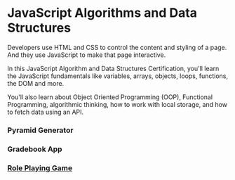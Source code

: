 # JavaScript Algorithms and Data Structures 

Developers use HTML and CSS to control the 
content and styling of a page. And they use 
JavaScript to make that page interactive.

In this JavaScript Algorithm and Data Structures Certification, 
you'll learn the JavaScript fundamentals like variables, 
arrays, objects, loops, functions, the DOM and more.

You'll also learn about Object Oriented Programming (OOP), 
Functional Programming, algorithmic thinking, how to work 
with local storage, and how to fetch data using an API.

### Pyramid Generator
### Gradebook App
### [Role Playing Game](https://github.com/AndriiKot/JS__Role_Playing_Game__FreeCodeCamp)



